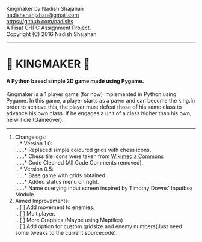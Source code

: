 Kingmaker by Nadish Shajahan  
nadishshahjahan@gmail.com  
https://github.com/nadishs  
A Fisat CHPC Assignment Project.  
Copyright (C) 2016 Nadish Shajahan  
_____
#  :crown: KINGMAKER :crown:
#### A Python based simple 2D game made using Pygame.
Kingmaker is a 1 player game (for now) implemented in Python using Pygame. In this game, a player starts as a pawn and can become the king.In order to achieve this, the player must defeat those of his same class to advance his own class. If he engages a unit of a class higher than his own, he will die (Gameover).
_____

1. Changelogs:   
 ...* Version 1.0:  
 ......* Replaced simple coloured grids with chess icons.  
 ......* Chess tile icons were taken from [Wikimedia Commons]( http://commons.wikimedia.org/wiki/File:Chess_tile_pd.png )  
 ......* Code Cleaned (All Code Comments removed).  
 ...* Version 0.5:  
 ......* Base game with grids obtained.  
 ......* Added status menu on right.  
 ......* Name querying input screen inspired by Timothy Downs' Inputbox Module.  
2. Aimed Improvements:   
	...[ ] Add movement to enemies.  
	...[ ] Multiplayer.  
	...[ ] More Graphics (Maybe using Maptiles)  
	...[ ] Add option for custom gridsize and enemy numbers(Just need some tweaks to the current sourcecode).  
